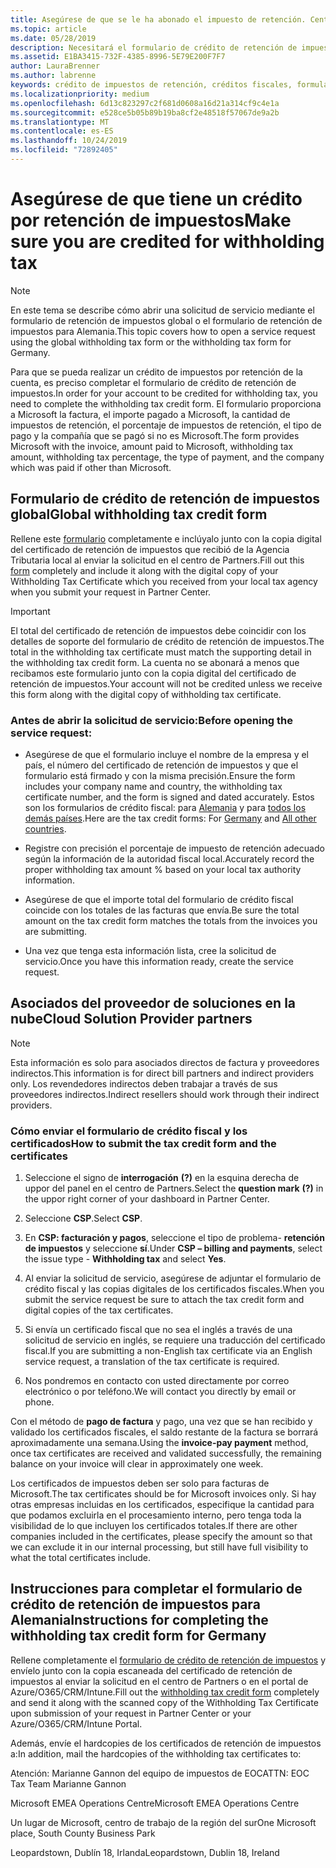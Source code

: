 ```yaml
---
title: Asegúrese de que se le ha abonado el impuesto de retención. Centro de Partners
ms.topic: article
ms.date: 05/28/2019
description: Necesitará el formulario de crédito de retención de impuestos y el certificado de retención de impuestos para abrir una solicitud de servicio.
ms.assetid: E1BA3415-732F-4385-8996-5E79E200F7F7
author: LauraBrenner
ms.author: labrenne
keywords: crédito de impuestos de retención, créditos fiscales, formulario de crédito fiscal alemana, crédito fiscal de formulario
ms.localizationpriority: medium
ms.openlocfilehash: 6d13c823297c2f681d0608a16d21a314cf9c4e1a
ms.sourcegitcommit: e528ce5b05b89b19ba8cf2e48518f57067de9a2b
ms.translationtype: MT
ms.contentlocale: es-ES
ms.lasthandoff: 10/24/2019
ms.locfileid: "72892405"
---
```

# <a name="make-sure-you-are-credited-for-withholding-tax"></a><span data-ttu-id="cf99a-104">Asegúrese de que tiene un crédito por retención de impuestos</span><span class="sxs-lookup"><span data-stu-id="cf99a-104">Make sure you are credited for withholding tax</span></span>

>[!Note]
><span data-ttu-id="cf99a-105">En este tema se describe cómo abrir una solicitud de servicio mediante el formulario de retención de impuestos global o el formulario de retención de impuestos para Alemania.</span><span class="sxs-lookup"><span data-stu-id="cf99a-105">This topic covers how to open a service request using the global withholding tax form or the withholding tax form for Germany.</span></span>

<span data-ttu-id="cf99a-106">Para que se pueda realizar un crédito de impuestos por retención de la cuenta, es preciso completar el formulario de crédito de retención de impuestos.</span><span class="sxs-lookup"><span data-stu-id="cf99a-106">In order for your account to be credited for withholding tax, you need to complete the withholding tax credit form.</span></span> <span data-ttu-id="cf99a-107">El formulario proporciona a Microsoft la factura, el importe pagado a Microsoft, la cantidad de impuestos de retención, el porcentaje de impuestos de retención, el tipo de pago y la compañía que se pagó si no es Microsoft.</span><span class="sxs-lookup"><span data-stu-id="cf99a-107">The form provides Microsoft with the invoice, amount paid to Microsoft, withholding tax amount, withholding tax percentage, the type of payment, and the company which was paid if other than Microsoft.</span></span>  

## <a name="global-withholding-tax-credit-form"></a><span data-ttu-id="cf99a-108">Formulario de crédito de retención de impuestos global</span><span class="sxs-lookup"><span data-stu-id="cf99a-108">Global withholding tax credit form</span></span>

<span data-ttu-id="cf99a-109">Rellene este [formulario](https://query.prod.cms.rt.microsoft.com/cms/api/am/binary/RE30311) completamente e inclúyalo junto con la copia digital del certificado de retención de impuestos que recibió de la Agencia Tributaria local al enviar la solicitud en el centro de Partners.</span><span class="sxs-lookup"><span data-stu-id="cf99a-109">Fill out this [form](https://query.prod.cms.rt.microsoft.com/cms/api/am/binary/RE30311) completely and include it along with the digital copy of your Withholding Tax Certificate which you received from your local tax agency when you submit your request in Partner Center.</span></span>
>[!IMPORTANT]
><span data-ttu-id="cf99a-110">El total del certificado de retención de impuestos debe coincidir con los detalles de soporte del formulario de crédito de retención de impuestos.</span><span class="sxs-lookup"><span data-stu-id="cf99a-110">The total in the withholding tax certificate must match the supporting detail in the withholding tax credit form.</span></span> <span data-ttu-id="cf99a-111">La cuenta no se abonará a menos que recibamos este formulario junto con la copia digital del certificado de retención de impuestos.</span><span class="sxs-lookup"><span data-stu-id="cf99a-111">Your account will not be credited unless we receive this form along with the digital copy of withholding tax certificate.</span></span>

### <a name="before-opening-the-service-request"></a><span data-ttu-id="cf99a-112">Antes de abrir la solicitud de servicio:</span><span class="sxs-lookup"><span data-stu-id="cf99a-112">Before opening the service request:</span></span>

- <span data-ttu-id="cf99a-113">Asegúrese de que el formulario incluye el nombre de la empresa y el país, el número del certificado de retención de impuestos y que el formulario está firmado y con la misma precisión.</span><span class="sxs-lookup"><span data-stu-id="cf99a-113">Ensure the form includes your company name and country, the withholding tax certificate number, and the form is signed and dated accurately.</span></span> <span data-ttu-id="cf99a-114">Estos son los formularios de crédito fiscal: para [Alemania](https://query.prod.cms.rt.microsoft.com/cms/api/am/binary/RE305Lo) y para [todos los demás países](https://query.prod.cms.rt.microsoft.com/cms/api/am/binary/RE30311).</span><span class="sxs-lookup"><span data-stu-id="cf99a-114">Here are the tax credit forms: For [Germany](https://query.prod.cms.rt.microsoft.com/cms/api/am/binary/RE305Lo) and [All other countries](https://query.prod.cms.rt.microsoft.com/cms/api/am/binary/RE30311).</span></span>

- <span data-ttu-id="cf99a-115">Registre con precisión el porcentaje de impuesto de retención adecuado según la información de la autoridad fiscal local.</span><span class="sxs-lookup"><span data-stu-id="cf99a-115">Accurately record the proper withholding tax amount % based on your local tax authority information.</span></span>

- <span data-ttu-id="cf99a-116">Asegúrese de que el importe total del formulario de crédito fiscal coincide con los totales de las facturas que envía.</span><span class="sxs-lookup"><span data-stu-id="cf99a-116">Be sure the total amount on the tax credit form matches the totals from the invoices you are submitting.</span></span> 

- <span data-ttu-id="cf99a-117">Una vez que tenga esta información lista, cree la solicitud de servicio.</span><span class="sxs-lookup"><span data-stu-id="cf99a-117">Once you have this information ready, create the service request.</span></span>

## <a name="cloud-solution-provider-partners"></a><span data-ttu-id="cf99a-118">Asociados del proveedor de soluciones en la nube</span><span class="sxs-lookup"><span data-stu-id="cf99a-118">Cloud Solution Provider partners</span></span>

>[!Note]
><span data-ttu-id="cf99a-119">Esta información es solo para asociados directos de factura y proveedores indirectos.</span><span class="sxs-lookup"><span data-stu-id="cf99a-119">This information is for direct bill partners and indirect providers only.</span></span> <span data-ttu-id="cf99a-120">Los revendedores indirectos deben trabajar a través de sus proveedores indirectos.</span><span class="sxs-lookup"><span data-stu-id="cf99a-120">Indirect resellers should work through their indirect providers.</span></span>

### <a name="how-to-submit-the-tax-credit-form-and-the-certificates"></a><span data-ttu-id="cf99a-121">Cómo enviar el formulario de crédito fiscal y los certificados</span><span class="sxs-lookup"><span data-stu-id="cf99a-121">How to submit the tax credit form and the certificates</span></span>

1. <span data-ttu-id="cf99a-122">Seleccione el signo de **interrogación** **(?)** en la esquina derecha de uppor del panel en el centro de Partners.</span><span class="sxs-lookup"><span data-stu-id="cf99a-122">Select the **question mark** **(?)** in the uppor right corner of your dashboard in Partner Center.</span></span>

2. <span data-ttu-id="cf99a-123">Seleccione **CSP**.</span><span class="sxs-lookup"><span data-stu-id="cf99a-123">Select **CSP**.</span></span>

3. <span data-ttu-id="cf99a-124">En **CSP: facturación y pagos**, seleccione el tipo de problema- **retención de impuestos** y seleccione **sí**.</span><span class="sxs-lookup"><span data-stu-id="cf99a-124">Under **CSP – billing and payments**, select the issue type - **Withholding tax** and select **Yes**.</span></span> 

4. <span data-ttu-id="cf99a-125">Al enviar la solicitud de servicio, asegúrese de adjuntar el formulario de crédito fiscal y las copias digitales de los certificados fiscales.</span><span class="sxs-lookup"><span data-stu-id="cf99a-125">When you submit the service request be sure to attach the tax credit form and digital copies of the tax certificates.</span></span>

5. <span data-ttu-id="cf99a-126">Si envía un certificado fiscal que no sea el inglés a través de una solicitud de servicio en inglés, se requiere una traducción del certificado fiscal.</span><span class="sxs-lookup"><span data-stu-id="cf99a-126">If you are submitting a non-English tax certificate via an English service request, a translation of the tax certificate is required.</span></span>

6. <span data-ttu-id="cf99a-127">Nos pondremos en contacto con usted directamente por correo electrónico o por teléfono.</span><span class="sxs-lookup"><span data-stu-id="cf99a-127">We will contact you directly by email or phone.</span></span>

<span data-ttu-id="cf99a-128">Con el método de **pago de factura** y pago, una vez que se han recibido y validado los certificados fiscales, el saldo restante de la factura se borrará aproximadamente una semana.</span><span class="sxs-lookup"><span data-stu-id="cf99a-128">Using the **invoice-pay payment** method, once tax certificates are received and validated successfully, the remaining balance on your invoice will clear in approximately one week.</span></span> 

<span data-ttu-id="cf99a-129">Los certificados de impuestos deben ser solo para facturas de Microsoft.</span><span class="sxs-lookup"><span data-stu-id="cf99a-129">The tax certificates should be for Microsoft invoices only.</span></span> <span data-ttu-id="cf99a-130">Si hay otras empresas incluidas en los certificados, especifique la cantidad para que podamos excluirla en el procesamiento interno, pero tenga toda la visibilidad de lo que incluyen los certificados totales.</span><span class="sxs-lookup"><span data-stu-id="cf99a-130">If there are other companies included in the certificates, please specify the amount so that we can exclude it in our internal processing, but still have full visibility to what the total certificates include.</span></span> 

## <a name="instructions-for-completing-the-withholding-tax-credit-form-for-germany"></a><span data-ttu-id="cf99a-131">Instrucciones para completar el formulario de crédito de retención de impuestos para Alemania</span><span class="sxs-lookup"><span data-stu-id="cf99a-131">Instructions for completing the withholding tax credit form for Germany</span></span>

<span data-ttu-id="cf99a-132">Rellene completamente el [formulario de crédito de retención de impuestos](https://query.prod.cms.rt.microsoft.com/cms/api/am/binary/RE305Lo) y envíelo junto con la copia escaneada del certificado de retención de impuestos al enviar la solicitud en el centro de Partners o en el portal de Azure/O365/CRM/Intune.</span><span class="sxs-lookup"><span data-stu-id="cf99a-132">Fill out the [withholding tax credit form](https://query.prod.cms.rt.microsoft.com/cms/api/am/binary/RE305Lo) completely and send it along with the scanned copy of the Withholding Tax Certificate upon submission of your request in Partner Center or your Azure/O365/CRM/Intune Portal.</span></span> 

<span data-ttu-id="cf99a-133">Además, envíe el hardcopies de los certificados de retención de impuestos a:</span><span class="sxs-lookup"><span data-stu-id="cf99a-133">In addition, mail the hardcopies of the withholding tax certificates to:</span></span>

<span data-ttu-id="cf99a-134">Atención: Marianne Gannon del equipo de impuestos de EOC</span><span class="sxs-lookup"><span data-stu-id="cf99a-134">ATTN: EOC Tax Team Marianne Gannon</span></span>

<span data-ttu-id="cf99a-135">Microsoft EMEA Operations Centre</span><span class="sxs-lookup"><span data-stu-id="cf99a-135">Microsoft EMEA Operations Centre</span></span>

<span data-ttu-id="cf99a-136">Un lugar de Microsoft, centro de trabajo de la región del sur</span><span class="sxs-lookup"><span data-stu-id="cf99a-136">One Microsoft place, South County Business Park</span></span>

<span data-ttu-id="cf99a-137">Leopardstown, Dublín 18, Irlanda</span><span class="sxs-lookup"><span data-stu-id="cf99a-137">Leopardstown, Dublin 18, Ireland</span></span>
